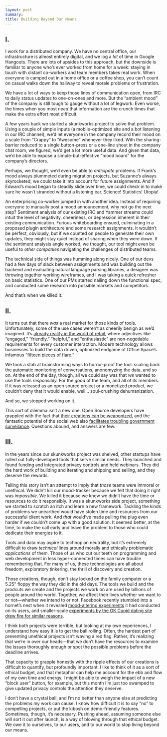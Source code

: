 ```yaml
---
layout: post
summary: 
title: Building Beyond Our Means
---
```


## I.

I work for a distributed company. We have no central office, our infrastructure is almost entirely digital, and we log a _lot_ of time in Google Hangouts. There are lots of upsides to this approach, but the downside is familiar to anyone who’s ever worked from home for a week: staying in touch with distant co-workers and team members takes real work. When everyone is camped out in a home office or a coffee shop, you can’t count on casual walks down the hallway to reveal morale problems or frustration.

We have a lot of ways to keep those lines of communication open, from IRC to daily status updates to one-on-ones and more. But the “ambient mood” of the company is still tough to gauge without a lot of legwork. Even worse, the times when you most _need_ that information are the crunch times that make the extra effort most difficult.

A few years back we started a skunkworks project to solve that problem. Using a couple of simple inputs (a mobile-optimized site and a bot listening in our IRC channel), we’d let everyone in the company record their mood on a scale from “Crappy” to “Awesome” whenever they liked. With the sharing-barrier reduced to a single button-press or a one-line shout in the company chat room, we figured, we’d get a lot more useful data. And given that data, we’d be able to expose a simple-but-effective “mood board” for the company’s directors.

Perhaps, we thought, we’d even be able to _anticipate_ problems. If Frank’s mood always plummeted during migration projects, but Suzanne’s always skyrocketed, we could take it into account for future assignments. And if Edward’s mood began to steadily slide over time, we could check in to make sure he wasn’t stranded without a listening ear. Science! Statistics! Utopia!

An enterprising co-worker jumped in with another idea. Instead of requiring everyone to manually post a mood announcement, why not go the next step? Sentiment analysis of our existing IRC and Yammer streams could intuit the level of negativity, cheeriness, or depression inherent in their existing communication. Furious whiteboarding ensued, culminating in a proposed plugin architecture and some research assignments. It wouldn’t be perfect, obviously, but if we counted on people to generate their own updates, they might stay quiet instead of sharing when they were down. If the sentiment analysis angle worked, we thought, our tool might even be useful to _other companies_ navigating the challenges of distributed teams.

The technical side of things was humming along nicely. One of our devs had a few days of slack between assignments and was building out the backend and evaluating natural language parsing libraries, a designer was throwing together working wireframes, and I was taking a quick refresher on basic statistics. One of our PMs started nailing down the functional spec, and conducted some research into possible markets and competitors.

And that’s when we killed it.

## II.

It turns out that there _was_ a real market for those kinds of tools. Unfortunately, some of the use cases weren’t as cheerily benign as we’d imagined. It’s [already reality in the world of retail](http://www.newrepublic.com/article/112204/pret-manger-when-corporations-enforce-happiness), where adjectives like “engaged,” “friendly,” “helpful,” and “enthusiastic” are non-negotiable requirements for every customer interaction. Modern technology allows businesses to build the data driven, optimized endgame of Office Space’s infamous “[fifteen pieces of flare](https://www.youtube.com/watch?v=-74Jo85ji9Q).” 

We took a stab at brainstorming ways to horror-proof the tool: scaling back the automatic monitoring of conversations, anonomyzing the data, and so on. At the end of the day, though, all we could say was that _we_ wanted to use the tools _responsibly._ For the _good_ of the team, and all of its members. If it was released as an open source project or a monetized product, we couldn’t deny that it would enable, well… soul-crushing dehumanization.

And so, we stopped working on it.

This sort of dilemma isn’t a new one. Open Source developers have grappled with the fact that [their creations can be weaponized](http://archive09.linux.com/articles/56426), and the fantastic potential of the social web also [facilitates troubling government surveilance](http://www.nytimes.com/2006/12/03/magazine/03intelligence.html?pagewanted=all&_r=0). Questions abound, and answers are few.

## III.

In the years since our skunkworks project was shelved, other startups have rolled out fully-developed tools that serve similar needs. They launched and found funding and integrated privacy controls and held webinars. They did the hard work of building and iterating and shipping and selling, and they deserve the rewards.

Telling this story isn’t an attempt to imply that _those_ teams were immoral or unethical. We didn’t kill our mood-tracker because we felt that doing it right was _impossible_. We killed it because we knew we didn’t have the time or resources to do it responsibly. It was a skunkworks side project, something we started to scratch an itch and learn a new framework. Tackling the kinds of problems we unearthed would have stolen time and resources from our successful client work. And _that_ would’ve made pulling the plug even harder if we couldn’t come up with a good solution. It seemed better, at the time, to make the call early and leave the problem to those who could dedicate their energies to it.

Tools and data may aspire to technopian neutrality, but it’s extremely difficult to draw _technical_ lines around morally and ethically problematic _applications_ of them. Those of us who cut our teeth on programming and web development in less hyper-connected times can have trouble remembering that. For many of us, these technologies are all about freedom, exploratory tinkering, the thrill of discovery and creation.

Those creations, though, don’t stay locked on the family computer or a 5.25" floppy the way they did in the old days. The tools we build and the prodcuts we create and the projects we work on are used by billions of people around the world. Together, we affect their lives whether we want to or not—whether we intend to or not. Facebook recently stumbled into a hornet’s nest when it revealed [mood-altering experiments](http://www.theguardian.com/technology/2014/jul/04/privacy-watchdog-files-complaint-over-facebook-emotion-experiment) it had conducted on its users, and smaller-scale [experiments by the OK Cupid dating site drew fire for similar reasons](http://www.huffingtonpost.com/joseph-farrell/why-okcupids-experiments-_b_5655217.html).

I think both projects were terrible, but looking at my own experiences, I understand how easy it is to get the ball rolling. Often, the hardest part of preventing unethical projects isn’t waving a red flag. Rather, it’s realizing that we’re in over our heads—that we don’t have the resources to examine the issues thoroughly enough or spot the possible problems before the deadline arrives.

That capacity to grapple honestly with the ripple effects of our creations is difficult to quantify, but profoundly important. I like to think of it as a sort of ethical budget, and that metaphor can help me account for the ebb and flow of my own time and energy. I might be able to weigh the impact of a new “block user” button, for example, but this month I’m just too swamped to give updated privacy controls the attention they deserve.

I don’t have a crystal ball, and I’m no better than anyone else at predicting the problems my work can cause. I know how difficult it is to say “no” to compelling projects, or put the kibosh on demo-friendly features. Sometimes, though, it’s necessary. Pushing ahead, assuming someone else will sort it out after launch, is a way of blowing through that ethical budget. We owe it to ourselves, to our users, and to our world to stop living beyond our means.
